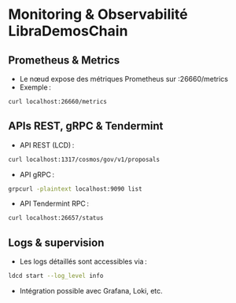 # Monitoring & Observabilité LibraDemosChain

## Prometheus & Metrics

- Le nœud expose des métriques Prometheus sur :26660/metrics
- Exemple :
```sh
curl localhost:26660/metrics
```

## APIs REST, gRPC & Tendermint

- API REST (LCD) :
```sh
curl localhost:1317/cosmos/gov/v1/proposals
```
- API gRPC :
```sh
grpcurl -plaintext localhost:9090 list
```
- API Tendermint RPC :
```sh
curl localhost:26657/status
```

## Logs & supervision

- Les logs détaillés sont accessibles via :
```sh
ldcd start --log_level info
```
- Intégration possible avec Grafana, Loki, etc.
